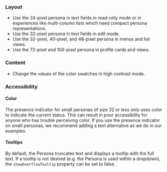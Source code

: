### Layout

- Use the 24-pixel persona in text fields in read-only mode or in experiences like multi-column lists which need compact persona representations.
- Use the 32-pixel persona in text fields in edit mode.
- Use the 32-pixel, 40-pixel, and 48-pixel persona in menus and list views.
- Use the 72-pixel and 100-pixel persona in profile cards and views.

### Content

- Change the values of the color swatches in high contrast mode.

### Accessibility

#### Color

The presence indicator for small personas of size 32 or less only uses color to indicate the current status. This can result in poor accessibility for anyone who has trouble perceiving color. If you use the presence indicator on small personas, we recommend adding a text alternative as we do in our examples.

#### Tooltips

By default, the Persona truncates text and displays a tooltip with the full text. If a tooltip is not desired (e.g. the Persona is used within a dropdown), the `showOverflowTooltip` property can be set to false.
